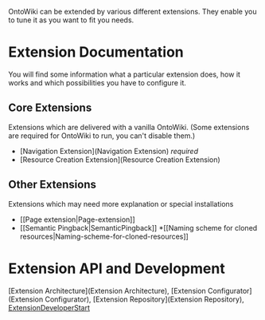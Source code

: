 OntoWiki can be extended by various different extensions. They enable you to tune it as you want to fit you needs.

# Extension Documentation
You will find some information what a particular extension does, how it works and which possibilities you have to configure it.

## Core Extensions
Extensions which are delivered with a vanilla OntoWiki. (Some extensions are required for OntoWiki to run, you can't disable them.)

* [Navigation Extension](Navigation Extension) _required_
* [Resource Creation Extension](Resource Creation Extension)

## Other Extensions
Extensions which may need more explanation or special installations

* [[Page extension|Page-extension]]
* [[Semantic Pingback|SemanticPingback]]
*[[Naming scheme for cloned resources|Naming-scheme-for-cloned-resources]]

# Extension API and Development

[Extension Architecture](Extension Architecture),
[Extension Configurator](Extension Configurator),
[Extension Repository](Extension Repository),
[ExtensionDeveloperStart](ExtensionDeveloperStart)